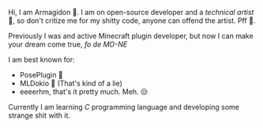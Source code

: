 Hi, I am Armagidon 👋. I am on open-source developer and a *technical artist* 🎨, so don't critize me for my shitty code, anyone can offend the artist. Pff 🙎.

Previously I was and active Minecraft plugin developer, but now I can make your dream come true, *fo de MO-NE*

I am best known for:
- PosePlugin 🤸 
- MLDokio 📀 (That's kind of a lie)
- eeeerhm, that's it pretty much. Meh. 😒

Currently I am learning *C* programming language and developing some strange shit with it.
